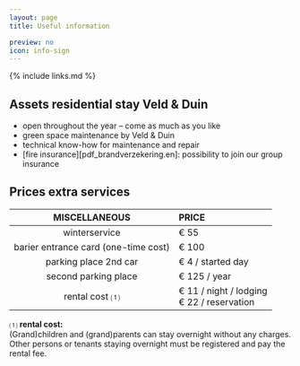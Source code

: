 ```yaml
---
layout: page
title: Useful information

preview: no
icon: info-sign
---
```


{% include links.md %}

## Assets residential stay Veld & Duin

- open throughout the year – come as much as you like
- green space maintenance by Veld & Duin
- technical know-how for maintenance and repair
- [fire insurance][pdf_brandverzekering.en]: possibility to join our group insurance


## Prices extra services

MISCELLANEOUS                       |PRICE          
:----------------------------------:|:---------------
winterservice                       |€ 55
barier entrance card (one-time cost)|€ 100          
parking place 2nd car               |€ 4 / started day  
second parking place                |€ 125 / year       
rental cost ⑴                      |€ 11 / night / lodging <br> € 22 / reservation


⑴ **rental cost:**<br> (Grand)children and (grand)parents can stay overnight without any charges. Other persons or tenants staying overnight must be registered and pay the rental fee.
